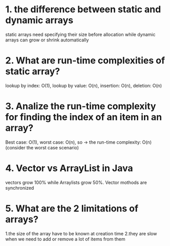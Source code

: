# 1. the difference between static and dynamic arrays
static arrays need specifying their size before allocation while dynamic arrays can grow or shrink automatically

# 2. What are run-time complexities of static array?
lookup by index: O(1), lookup by value: O(n), insertion: O(n), deletion: O(n)

# 3. Analize the run-time complexity for finding the index of an item in an array?
Best case: O(1), worst case: O(n), so -> the run-time complexity: O(n) (consider the worst case scenario)

# 4. Vector vs ArrayList in Java
 vectors grow 100% while Arraylists grow 50%. Vector mothods are synchronized

# 5. What are the 2 limitations of arrays?
1.the size of the array have to be known at creation time 2.they are slow when we need to add or remove a lot of items from them 
